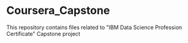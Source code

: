 # Coursera_Capstone
This repository contains files related to "IBM Data Science Profession Certificate" Capstone project
